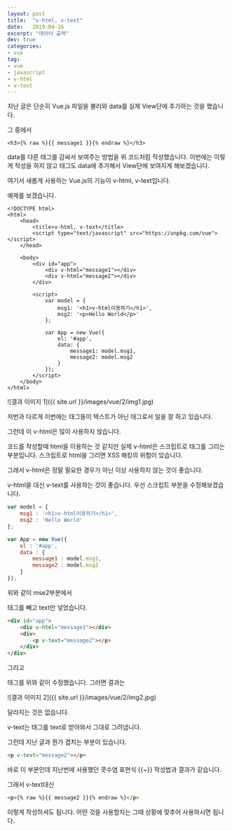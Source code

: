 ```yaml
---
layout: post
title:  "v-html, v-text"
date:   2019-04-16
excerpt: "데이터 출력"
dev: true
categories:
- vue
tag:
- vue
- javascript
- v-html
- v-text
---
```

지난 글은 단순히 Vue.js 파일을 불러와 data를 실제 View단에 추가하는 것을 했습니다.

그 중에서

```vue
<h3>{% raw %}{{ message1 }}{% endraw %}</h3>
```

data를 다른 태그를 감싸서 보여주는 방법을 위 코드처럼 작성했습니다. 이번에는 이렇게 작성을 하지 않고 태그도 data에 추가해서 View단에 보여지게 해보겠습니다.

여기서 새롭게 사용하는 Vue.js의 기능이 v-html, v-text입니다.

예제를 보겠습니다.

```vue
<!DOCTYPE html>
<html>
    <head>
        <title>v-html, v-text</title>
        <script type="text/javascript" src="https://unpkg.com/vue"></script>
    </head>

    <body>
        <div id="app">
            <div v-html="message1"></div>
            <div v-html="message2"></div>
        </div>

        <script>
            var model = {
                msg1: '<h1>v-html이용하기</h1>',
                msg2: '<p>Hello World</p>'
            };

            var App = new Vue({
                el: '#app',
                data: {
                    message1: model.msg1,
                    message2: model.msg2
                }
            });
        </script>
    </body>
</html>
```

![결과 이미지 1]({{ site.url }}/images/vue/2/img1.jpg)

저번과 다르게 이번에는 태그들이 텍스트가 아닌 태그로서 일을 잘 하고 있습니다.

그런데 이 v-html은 많이 사용하지 않습니다.

코드를 작성할때 html을 이용하는 것 같지만 실제 v-html은 스크립트로 태그를 그리는 부분입니다. 스크립트로 html을 그리면 XSS 해킹의 위험이 있습니다.

그래서 v-html은 정말 필요한 경우가 아닌 이상 사용하지 않는 것이 좋습니다.

v-html을 대신 v-text를 사용하는 것이 좋습니다. 우선 스크립트 부분을 수정해보겠습니다.

```javascript
var model = {
    msg1 : '<h1>v-html이용하기</h1>',
    msg2 : 'Hello World'
};

var App = new Vue({
    el : '#app',
    data : {
        message1 : model.msg1,
        message2 : model.msg2
    }
});
```

위와 같이 mse2부분에서 <p>태그를 빼고 text만 넣었습니다.

```html
<div id="app">
    <div v-html="message1"></div>
    <div>
        <p v-text="message2"></p>
    </div>
</div>
```

그리고 <div id="app">태그를 위와 같이 수정했습니다. 그러면 결과는

![결과 이미지 2]({{ site.url }}/images/vue/2/img2.jpg)

달라지는 것은 없습니다.

v-text는 태그를 text로 받아와서 그대로 그려냅니다.

그런데 지난 글과 뭔가 겹치는 부분이 있습니다.

```html
<p v-text="message2"></p>
```

바로 이 부분인데 지난번에 사용했던 콧수염 표현식 {{~}} 작성법과 결과가 같습니다.

그래서 v-text대신

```html
<p>{% raw %}{{ message2 }}{% endraw %}</p>
```

이렇게 작성하셔도 됩니다. 어떤 것을 사용할지는 그때 상황에 맞추어 사용하시면 됩니다.
